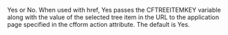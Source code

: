 Yes or No. When used with href, Yes passes the CFTREEITEMKEY variable along with the value of
	the selected tree item in the URL to the application page specified in the cfform action attribute.
	The default is Yes.